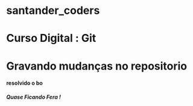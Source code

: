 # santander_coders
# Curso Digital : Git
# Gravando mudanças no repositorio ####

#### resolvido o bo ###
##### Quase Ficando Fera !
